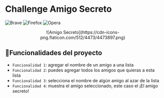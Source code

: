 # Challenge Amigo Secreto

![Brave](https://img.shields.io/badge/Brave-FB542B?style=for-the-badge&logo=Brave&logoColor=white) ![Firefox](https://img.shields.io/badge/Firefox-FF7139?style=for-the-badge&logo=Firefox-Browser&logoColor=white) ![Opera](https://img.shields.io/badge/Opera-FF1B2D?style=for-the-badge&logo=Opera&logoColor=white)


<div align="center">![Amigo Secreto](https://cdn-icons-png.flaticon.com/512/4473/4473897.png)</div>

## :hammer:Funcionalidades del proyecto
- `Funcionalidad 1`: agregar el nombre de un amigo a una lista
- `Funcionalidad 2`: puedes agregar todos los amigos que quieras a esta lista
- `Funcionalidad 3`: selecciona el nombre de algún amigo al azar de la lista
- `Funcionalidad 4`: muestra el amigo seleccionado, este caso el ¡El amigo secreto!


